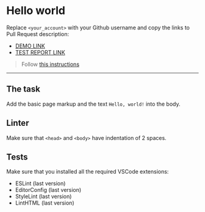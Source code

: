 # Hello world

Replace `<your_account>` with your Github username and copy the links to Pull Request description:
- [DEMO LINK](https://Helena-Krivichkaya.github.io/layout_hello-world/)
- [TEST REPORT LINK](https://Helena-Krivichkaya.github.io/layout_hello-world/report/html_report/)

> Follow [this instructions](https://mate-academy.github.io/layout_task-guideline/#how-to-solve-the-layout-tasks-on-github)
___

## The task

Add the basic page markup and the text `Hello, world!` into the body.

## Linter

Make sure that `<head>` and `<body>` have indentation of 2 spaces.

## Tests

Make sure that you installed all the required VSCode extensions:

- ESLint (last version)
- EditorConfig (last version)
- StyleLint (last version)
- LintHTML (last version)
